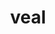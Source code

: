 ---
category: 4-letters
denotation: null
name: veal
reference_link: https://www.etymonline.com/word/veal
root_language: null
root_name: null
title: veal
type: free
word_sums:
- respelling: veal
  sum: 'Veal + '
---